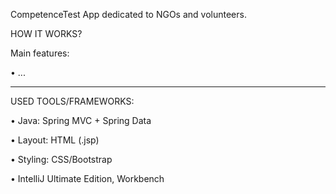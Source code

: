 CompetenceTest App dedicated to NGOs and volunteers.

HOW IT WORKS?

Main features:

• ...


***
USED TOOLS/FRAMEWORKS:

• Java: Spring MVC + Spring Data

• Layout: HTML (.jsp)

• Styling: CSS/Bootstrap 

• IntelliJ Ultimate Edition, Workbench
